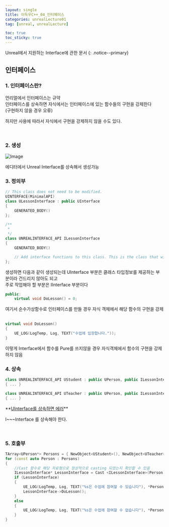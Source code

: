 ```yaml
---
layout: single
title: 이득우C++_04_인터페이스
categories: unrealLecture01
tag: [unreal, unrealLecture]

toc: true
toc_sticky: true
---
```

Unreal에서 지원하는 Interface에 관한 문서
{: .notice--primary} 

## 인터페이스 
### 1. 인터페이스란?
언리얼에서 인터페이스는 규약<br>
인터페이스를 상속하면 자식에서는 인터페이스에 있는 함수들의 구현을 강제한다<br>
(구현하지 않을 경우 오류)
   

하지만 사용에 따라서 자식에서 구현을 강제하지 않을 수도 있다.

   

### 2. 생성
![Image](https://github.com/user-attachments/assets/9b3881a0-0c62-4c24-a2b1-7c774ddaa9d8)

에디터에서 Unreal Interface를 상속해서 생성가능
   
### 3. 정의부
```cpp
// This class does not need to be modified.
UINTERFACE(MinimalAPI)
class ULessonInterface : public UInterface
{
	GENERATED_BODY()
};

/**
 * 
 */
class UNREALINTERFACE_API ILessonInterface
{
	GENERATED_BODY()

	// Add interface functions to this class. This is the class that will be inherited to implement this interface.
};
```
생성하면 다음과 같이 생성되는데 UInterface 부분은 클래스 타입정보를 제공하는 부분이라 건드리지 않아도 되고<br>
주로 작업해야 할 부분은 IInterface 부분이다
   
```cpp
public:
	virtual void DoLesson() = 0;
```
여기서 순수가상함수로 인터페이스를 만들 경우 자식 객체에서 해당 함수의 구현을 강제
   
```cpp
virtual void DoLesson()
{
	UE_LOG(LogTemp, Log, TEXT("수업에 입장합니다."));
}
```
이렇게 Interface에서 함수를 Pure를 쓰지않을 경우 자식객체에서 함수의 구현을 강제하지 않음
   
   
### 4. 상속
```cpp
class UNREALINTERFACE_API UStudent : public UPerson, public ILessonInterface
{ ... }

class UNREALINTERFACE_API UTeacher : public UPerson, public ILessonInterface
{ ... }
```
<div class="notice--danger" markdown="1">
**<u>UInterface를 상속하면 에러</u>** 

I\~\~\~Interface 를 상속해야 한다.
</div>
   
   

### 5. 호출부
```cpp
TArray<UPerson*> Persons = { NewObject<UStudent>(), NewObject<UTeacher>(), NewObject<UStaff>() };
for (const auto Person : Persons)
{
	//Cast 함수로 해당 자료형으로 정상적으로 casting 되었는지 확인할 수 있음
	ILessonInterface* LessonInterface = Cast <ILessonInterface>(Person);
	if (LessonInterface)
	{
		UE_LOG(LogTemp, Log, TEXT("%s은 수업에 참여할 수 있습니다"), *Person->GetName());
		LessonInterface->DoLesson();
	}
	else
	{
		UE_LOG(LogTemp, Log, TEXT("%s은 수업에 참여할 수 없습니다"), *Person->GetName());
	}
}
```
